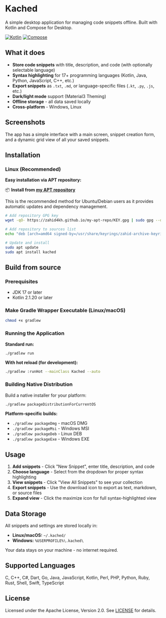 # Kached

A simple desktop application for managing code snippets offline. Built with Kotlin and Compose for Desktop.

[![Kotlin](https://img.shields.io/badge/Kotlin-2.1.20-blue.svg?logo=kotlin)](https://kotlinlang.org) [![Compose](https://img.shields.io/badge/Compose-1.8.0-blue.svg?logo=jetpack-compose)](https://www.jetbrains.com/lp/compose-multiplatform/)

## What it does

- **Store code snippets** with title, description, and code (with optionally selectable language)
- **Syntax highlighting** for 17+ programming languages (Kotlin, Java, Python, JavaScript, C++, etc.)
- **Export snippets** as `.txt`, `.md`, or language-specific files (`.kt`, `.py`, `.js`, etc.)
- **Dark/light mode** support (Material3 Theming)
- **Offline storage** - all data saved locally
- **Cross-platform** - Windows, Linux

## Screenshots

The app has a simple interface with a main screen, snippet creation form, and a dynamic grid view of all your saved snippets.

## Installation

### Linux (Recommended)

**Easy installation via APT repository:**

📦 **Install from [my APT repository](https://zahid4kh.github.io/my-apt-repo)**

This is the recommended method for Ubuntu/Debian users as it provides automatic updates and dependency management.

```bash
# Add repository GPG key
wget -qO- https://zahid4kh.github.io/my-apt-repo/KEY.gpg | sudo gpg --dearmor -o /usr/share/keyrings/zahid-archive-keyring.gpg

# Add repository to sources list
echo "deb [arch=amd64 signed-by=/usr/share/keyrings/zahid-archive-keyring.gpg] https://zahid4kh.github.io/my-apt-repo stable main" | sudo tee /etc/apt/sources.list.d/zahid-apps.list

# Update and install
sudo apt update
sudo apt install kached
```

## Build from source

### Prerequisites

- JDK 17 or later
- Kotlin 2.1.20 or later

### Make Gradle Wrapper Executable (Linux/macOS)

```bash
chmod +x gradlew
```

### Running the Application

**Standard run:**

```bash
./gradlew run
```

**With hot reload (for development):**

```bash
./gradlew :runHot --mainClass Kached --auto
```

### Building Native Distribution

Build a native installer for your platform:

```bash
./gradlew packageDistributionForCurrentOS
```

**Platform-specific builds:**

- `./gradlew packageDmg` - macOS DMG
- `./gradlew packageMsi` - Windows MSI
- `./gradlew packageDeb` - Linux DEB
- `./gradlew packageExe` - Windows EXE

## Usage

1. **Add snippets** - Click "New Snippet", enter title, description, and code
2. **Choose language** - Select from the dropdown for proper syntax highlighting
3. **View snippets** - Click "View All Snippets" to see your collection
4. **Export snippets** - Use the download icon to export as text, markdown, or source files
5. **Expand view** - Click the maximize icon for full syntax-highlighted view

## Data Storage

All snippets and settings are stored locally in:

- **Linux/macOS:** `~/.kached/`
- **Windows:** `%USERPROFILE%\.kached\`

Your data stays on your machine - no internet required.

## Supported Languages

C, C++, C#, Dart, Go, Java, JavaScript, Kotlin, Perl, PHP, Python, Ruby, Rust, Shell, Swift, TypeScript

## License

Licensed under the Apache License, Version 2.0. See [LICENSE](LICENSE) for details.
